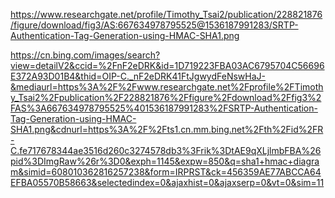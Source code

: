 https://www.researchgate.net/profile/Timothy_Tsai2/publication/228821876/figure/download/fig3/AS:667634978795525@1536187991283/SRTP-Authentication-Tag-Generation-using-HMAC-SHA1.png

https://cn.bing.com/images/search?view=detailV2&ccid=%2FnF2eDRK&id=1D719223FBA03AC6795704C56696E372A93D01B4&thid=OIP-C._nF2eDRK41FtJgwydFeNswHaJ-&mediaurl=https%3A%2F%2Fwww.researchgate.net%2Fprofile%2FTimothy_Tsai2%2Fpublication%2F228821876%2Ffigure%2Fdownload%2Ffig3%2FAS%3A667634978795525%401536187991283%2FSRTP-Authentication-Tag-Generation-using-HMAC-SHA1.png&cdnurl=https%3A%2F%2Fts1.cn.mm.bing.net%2Fth%2Fid%2FR-C.fe717678344ae3516d260c3274578db3%3Frik%3DtAE9qXLjlmbFBA%26pid%3DImgRaw%26r%3D0&exph=1145&expw=850&q=sha1+hmac+diagram&simid=608010362816257238&form=IRPRST&ck=456359AE77ABCCA64EFBA05570B58663&selectedindex=0&ajaxhist=0&ajaxserp=0&vt=0&sim=11
